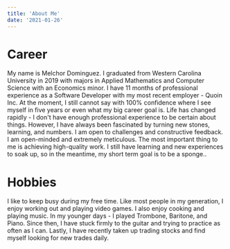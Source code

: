 ```yaml
---
title: 'About Me'
date: '2021-01-26'
---
```


# Career

My name is Melchor Dominguez. I graduated from Western Carolina University in 2019 with majors in Applied Mathematics and Computer Science with an Economics minor. I have 11 months of professional experience as a Software Developer with my most recent employer - Quoin Inc. At the moment, I still cannot say with 100% confidence where I see myself in five years or even what my big career goal is. Life has changed rapidly - I don't have enough professional experience to be certain about things. However, I have always been fascinated by turning new stones, learning, and numbers. I am open to challenges and constructive feedback. I am open-minded and extremely meticulous. The most important thing to me is achieving high-quality work. I still have learning and new experiences to soak up, so in the meantime, my short term goal is to be a sponge..

# Hobbies

I like to keep busy during my free time. Like most people in my generation, I enjoy working out and playing video games. I also enjoy cooking and playing music. In my younger days - I played Trombone, Baritone, and Piano. Since then, I have stuck firmly to the guitar and trying to practice as often as I can. Lastly, I have recently taken up trading stocks and find myself looking for new trades daily. 